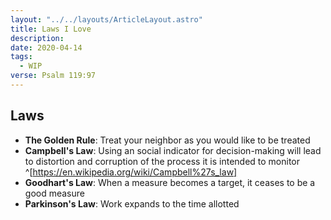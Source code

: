 ```yaml
---
layout: "../../layouts/ArticleLayout.astro"
title: Laws I Love
description:
date: 2020-04-14
tags:
  - WIP
verse: Psalm 119:97
---
```


## Laws

- **The Golden Rule**: Treat your neighbor as you would like to be treated
- **Campbell's Law**: Using an social indicator for decision-making will lead to distortion and corruption of the process it is intended to monitor ^[https://en.wikipedia.org/wiki/Campbell%27s_law]
- **Goodhart's Law**: When a measure becomes a target, it ceases to be a good measure
- **Parkinson's Law**: Work expands to the time allotted
